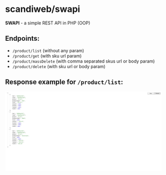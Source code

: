 # scandiweb/swapi

**SWAPI** - a simple REST API in PHP (OOP)

## Endpoints:
- ```/product/list``` (without any param)
- ```/product/get``` (with sku url param)
- ```/product/massDelete``` (with comma separated skus url or body param)
- ```/product/delete``` (with sku url or body param)

## Response example for ```/product/list```:
[!['SWAPI example'](swapi-screenshot.png)](swapi-screenshot.png 'See SWAPI example screenshot')
